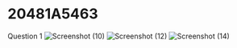 # 20481A5463
Question 1
![Screenshot (10)](https://github.com/yp723/20481A5463/assets/81978809/991ee817-7716-4e6d-93b8-f6de445bdbc4)
![Screenshot (12)](https://github.com/yp723/20481A5463/assets/81978809/74b72556-c682-4e22-9183-b80987769e64)
![Screenshot (14)](https://github.com/yp723/20481A5463/assets/81978809/aec6be32-416a-43ad-ba40-ad3e1a6ca9ce)
